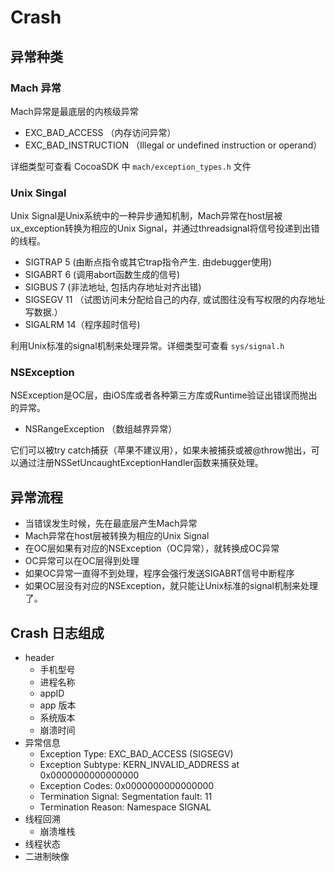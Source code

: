 # Crash

## 异常种类

### Mach 异常

Mach异常是最底层的内核级异常

- EXC_BAD_ACCESS （内存访问异常）
- EXC_BAD_INSTRUCTION （Illegal or undefined instruction or operand）

详细类型可查看 CocoaSDK 中 `mach/exception_types.h` 文件

### Unix Singal

Unix Signal是Unix系统中的一种异步通知机制，Mach异常在host层被ux_exception转换为相应的Unix Signal，并通过threadsignal将信号投递到出错的线程。

- SIGTRAP 5 (由断点指令或其它trap指令产生. 由debugger使用)
- SIGABRT 6 (调用abort函数生成的信号)
- SIGBUS 7 (非法地址, 包括内存地址对齐出错)
- SIGSEGV 11 （试图访问未分配给自己的内存, 或试图往没有写权限的内存地址写数据.）
- SIGALRM 14（程序超时信号)

利用Unix标准的signal机制来处理异常。详细类型可查看 `sys/signal.h`

### NSException

NSException是OC层，由iOS库或者各种第三方库或Runtime验证出错误而抛出的异常。

- NSRangeException （数组越界异常）

它们可以被try catch捕获（苹果不建议用），如果未被捕获或被@throw抛出，可以通过注册NSSetUncaughtExceptionHandler函数来捕获处理。

## 异常流程

- 当错误发生时候，先在最底层产生Mach异常
- Mach异常在host层被转换为相应的Unix Signal
- 在OC层如果有对应的NSException（OC异常），就转换成OC异常
- OC异常可以在OC层得到处理
- 如果OC异常一直得不到处理，程序会强行发送SIGABRT信号中断程序
- 如果OC层没有对应的NSException，就只能让Unix标准的signal机制来处理了。

## Crash 日志组成

- header
    - 手机型号
    - 进程名称
    - appID
    - app 版本
    - 系统版本
    - 崩溃时间
- 异常信息
    - Exception Type: EXC_BAD_ACCESS (SIGSEGV)
    - Exception Subtype: KERN_INVALID_ADDRESS at 0x0000000000000000
    - Exception Codes: 0x0000000000000000
    - Termination Signal: Segmentation fault: 11
    - Termination Reason: Namespace SIGNAL
- 线程回溯
    - 崩溃堆栈
- 线程状态
- 二进制映像